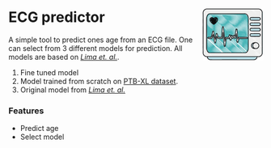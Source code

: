 # ECG predictor <img src="resources/graphics/Asset 1.png" align="right" width="120" />

A simple tool to predict ones age from an ECG file. One can select from 3 different models for prediction. All models are based on [<em>Lima et. al.</em>](https://github.com/antonior92/ecg-age-prediction).
1. Fine tuned model
2. Model trained from scratch on [PTB-XL dataset](https://physionet.org/content/ptb-xl/1.0.1/).
3. Original model from [<em>Lima et. al.</em>](https://github.com/antonior92/ecg-age-prediction)

### Features
* Predict age
* Select model
